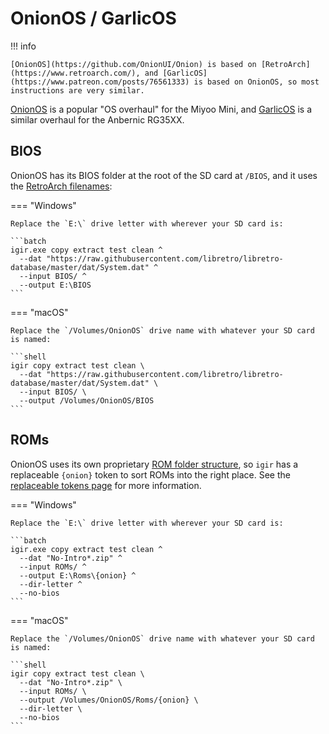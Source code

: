 # OnionOS / GarlicOS

!!! info

    [OnionOS](https://github.com/OnionUI/Onion) is based on [RetroArch](https://www.retroarch.com/), and [GarlicOS](https://www.patreon.com/posts/76561333) is based on OnionOS, so most instructions are very similar.

[OnionOS](https://github.com/OnionUI/Onion) is a popular "OS overhaul" for the Miyoo Mini, and [GarlicOS](https://www.patreon.com/posts/76561333) is a similar overhaul for the Anbernic RG35XX.

## BIOS

OnionOS has its BIOS folder at the root of the SD card at `/BIOS`, and it uses the [RetroArch filenames](https://github.com/OnionUI/Onion/wiki/Installation#step-3-copy-over-your-bios-and-rom-files):

=== "Windows"

    Replace the `E:\` drive letter with wherever your SD card is:

    ```batch
    igir.exe copy extract test clean ^
      --dat "https://raw.githubusercontent.com/libretro/libretro-database/master/dat/System.dat" ^
      --input BIOS/ ^
      --output E:\BIOS
    ```

=== "macOS"

    Replace the `/Volumes/OnionOS` drive name with whatever your SD card is named:

    ```shell
    igir copy extract test clean \
      --dat "https://raw.githubusercontent.com/libretro/libretro-database/master/dat/System.dat" \
      --input BIOS/ \
      --output /Volumes/OnionOS/BIOS
    ```

## ROMs

OnionOS uses its own proprietary [ROM folder structure](https://github.com/OnionUI/Onion/wiki/Emulators#rom-folders---quick-reference), so `igir` has a replaceable `{onion}` token to sort ROMs into the right place. See the [replaceable tokens page](../../output/tokens.md) for more information.

=== "Windows"

    Replace the `E:\` drive letter with wherever your SD card is:

    ```batch
    igir.exe copy extract test clean ^
      --dat "No-Intro*.zip" ^
      --input ROMs/ ^
      --output E:\Roms\{onion} ^
      --dir-letter ^
      --no-bios
    ```

=== "macOS"

    Replace the `/Volumes/OnionOS` drive name with whatever your SD card is named:

    ```shell
    igir copy extract test clean \
      --dat "No-Intro*.zip" \
      --input ROMs/ \
      --output /Volumes/OnionOS/Roms/{onion} \
      --dir-letter \
      --no-bios
    ```
